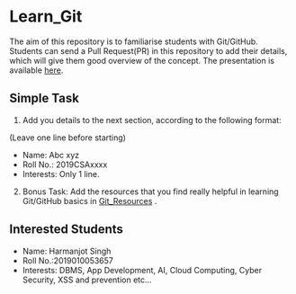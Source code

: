 # Learn_Git

The aim of this repository is to familiarise students with Git/GitHub. Students can send a Pull Request(PR) in this repository to add their details, which will give them good overview of the concept. The presentation is available [here](Presentation.pdf).

## Simple Task
1. Add you details to the next section, according to the following format:

(Leave one line before starting)
- Name: Abc xyz
- Roll No.: 2019CSAxxxx
- Interests: Only 1 line.

2. Bonus Task: Add the resources that you find really helpful in learning Git/GitHub basics in [Git_Resources](Git_Resources.md) .


## Interested Students

- Name: Harmanjot Singh
- Roll No.:2019010053657
- Interests: DBMS, App Development, AI, Cloud Computing, Cyber Security, XSS and prevention etc...

